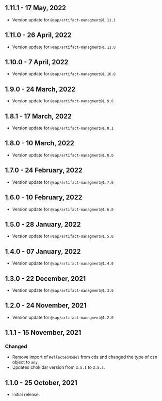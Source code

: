 ## 1.11.1 - 17 May, 2022
* Version update for `@sap/artifact-managment@1.11.1`
## 1.11.0 - 26 April, 2022
* Version update for `@sap/artifact-managment@1.11.0`
## 1.10.0 - 7 April, 2022
* Version update for `@sap/artifact-managment@1.10.0`
## 1.9.0 - 24 March, 2022
* Version update for `@sap/artifact-managment@1.9.0`
## 1.8.1 - 17 March, 2022
* Version update for `@sap/artifact-managment@1.8.1`
## 1.8.0 - 10 March, 2022
* Version update for `@sap/artifact-managment@1.8.0`
## 1.7.0 - 24 February, 2022
* Version update for `@sap/artifact-managment@1.7.0`
## 1.6.0 - 10 February, 2022
* Version update for `@sap/artifact-managment@1.6.0`
## 1.5.0 - 28 January, 2022
* Version update for `@sap/artifact-managment@1.5.0`
## 1.4.0 - 07 January, 2022
* Version update for `@sap/artifact-managment@1.4.0`
## 1.3.0 - 22 December, 2021
* Version update for `@sap/artifact-managment@1.3.0`
## 1.2.0 - 24 November, 2021
* Version update for `@sap/artifact-managment@1.2.0`
## 1.1.1 - 15 November, 2021
### Changed
* Remove import of `ReflectedModel` from cds and changed the type of csn object to `any`.
* Updated chokidar version from `3.5.1` to `3.5.2`.

## 1.1.0 - 25 October, 2021
* Initial release.
